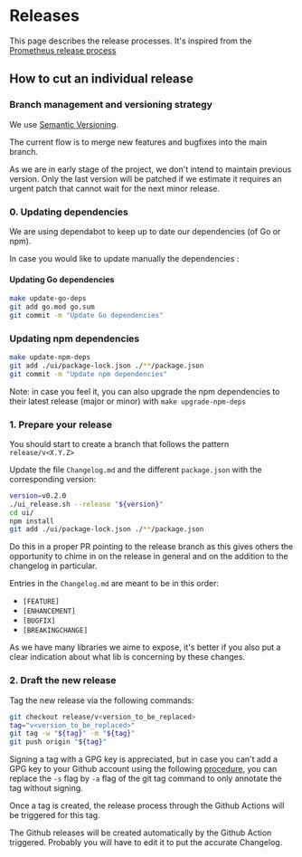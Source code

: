 Releases
========

This page describes the release processes. It's inspired from
the [Prometheus release process](https://github.com/prometheus/prometheus/blob/main/RELEASE.md)

## How to cut an individual release

### Branch management and versioning strategy

We use [Semantic Versioning](https://semver.org/).

The current flow is to merge new features and bugfixes into the main branch.

As we are in early stage of the project, we don't intend to maintain previous version. Only the last version will be
patched if we estimate it requires an urgent patch that cannot wait for the next minor release.

### 0. Updating dependencies

We are using dependabot to keep up to date our dependencies (of Go or npm).

In case you would like to update manually the dependencies :

#### Updating Go dependencies

```bash
make update-go-deps
git add go.mod go.sum
git commit -m "Update Go dependencies"
```

### Updating npm dependencies

```bash
make update-npm-deps
git add ./ui/package-lock.json ./**/package.json
git commit -m "Update npm dependencies"
```

Note: in case you feel it, you can also upgrade the npm dependencies to their latest release (major or minor)
with `make upgrade-npm-deps`

### 1. Prepare your release

You should start to create a branch that follows the pattern `release/v<X.Y.Z>`

Update the file `Changelog.md` and the different `package.json` with the corresponding version:

```bash
version=v0.2.0
./ui_release.sh --release "${version}"
cd ui/
npm install
git add ./ui/package-lock.json ./**/package.json
```

Do this in a proper PR pointing to the release branch as this gives others the opportunity to chime in on the release in
general and on the addition to the changelog in particular.

Entries in the `Changelog.md` are meant to be in this order:

* `[FEATURE]`
* `[ENHANCEMENT]`
* `[BUGFIX]`
* `[BREAKINGCHANGE]`

As we have many libraries we aime to expose, it's better if you also put a clear indication about what lib is concerning
by these changes.

### 2. Draft the new release

Tag the new release via the following commands:

```bash
git checkout release/v<version_to_be_replaced>
tag="v<version_to_be_replaced>"
git tag -w "${tag}" -m "${tag}"
git push origin "${tag}"
```

Signing a tag with a GPG key is appreciated, but in case you can't add a GPG key to your Github account using the
following [procedure](https://docs.github.com/en/authentication/managing-commit-signature-verification), you can replace
the `-s` flag by `-a` flag of the git tag command to only annotate the tag without signing.

Once a tag is created, the release process through the Github Actions will be triggered for this tag.

The Github releases will be created automatically by the Github Action triggered. Probably you will have to edit it to
put the accurate Changelog.
